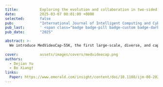 ```yaml
---
title:          Exploring the evolution and collaboration in two-sided matching A comprehensive bibliometric and topic modeling analysis
date:           2025-03-07 00:01:00 +0800
selected:       false
pub:            "International Journal of Intelligent Computing and Cybernetics"
pub_last:       ' <span class="badge badge-pill badge-custom badge-dark">Journal</span>'
pub_date:       "2025"

abstract: >-
  We introduce MedVideoCap-55K, the first large-scale, diverse, and caption-rich dataset designed for medical video generation. Comprising over 55,000 curated clips from real-world clinical scenarios, it addresses the critical need for both visual fidelity and medical accuracy in applications such as training, education, and simulation.
  
cover:          assets/images/covers/medvideocap.png
authors:
  - Dejian Yu
  - Bo Xiang†
links:
  Paper: https://www.emerald.com/insight/content/doi/10.1108/ijm-08-2022-0353/full/html
---
```

